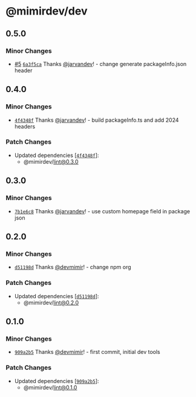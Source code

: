 # @mimirdev/dev

## 0.5.0

### Minor Changes

- [#5](https://github.com/mimir-labs/dev/pull/5) [`6a3f5ca`](https://github.com/mimir-labs/dev/commit/6a3f5ca01d1aced03e3255fc16d5e3fc3699166e) Thanks [@jarvandev](https://github.com/jarvandev)! - change generate packageInfo.json header

## 0.4.0

### Minor Changes

- [`4f4348f`](https://github.com/mimir-labs/dev/commit/4f4348f7ba1ca4312050dc87249e4080d28c42b7) Thanks [@jarvandev](https://github.com/jarvandev)! - build packageInfo.ts and add 2024 headers

### Patch Changes

- Updated dependencies [[`4f4348f`](https://github.com/mimir-labs/dev/commit/4f4348f7ba1ca4312050dc87249e4080d28c42b7)]:
  - @mimirdev/lint@0.3.0

## 0.3.0

### Minor Changes

- [`7b1e6c8`](https://github.com/mimir-labs/dev/commit/7b1e6c8db7bdda234137cc7d9849ff7b9ad4e053) Thanks [@jarvandev](https://github.com/jarvandev)! - use custom homepage field in package json

## 0.2.0

### Minor Changes

- [`d51198d`](https://github.com/mimir-labs/dev/commit/d51198d53638bcff799fc1d8aba287b78b48abc5) Thanks [@devmimir](https://github.com/devmimir)! - change npm org

### Patch Changes

- Updated dependencies [[`d51198d`](https://github.com/mimir-labs/dev/commit/d51198d53638bcff799fc1d8aba287b78b48abc5)]:
  - @mimirdev/lint@0.2.0

## 0.1.0

### Minor Changes

- [`909a2b5`](https://github.com/mimir-labs/dev/commit/909a2b52396273cfcf2bc84ff4fcf09985f1d19f) Thanks [@devmimir](https://github.com/devmimir)! - first commit, initial dev tools

### Patch Changes

- Updated dependencies [[`909a2b5`](https://github.com/mimir-labs/dev/commit/909a2b52396273cfcf2bc84ff4fcf09985f1d19f)]:
  - @mimirdev/lint@0.1.0
